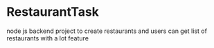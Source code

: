 # RestaurantTask
node js backend project to create restaurants and users can get list of restaurants with a lot feature
